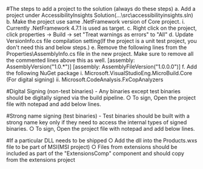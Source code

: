 ﻿#The steps to add a project to the solution (always do these steps)
	a. Add a project under AccessibilityInsights Solution(…\src\accessibilityinsights.sln)
	b. Make the project use same .NetFramework version of Core project. 
		i. Currently .NetFramework 4.7.1 is used as target. 
	c. Right click on the project, click properties -> Build -> set "Treat warnings as errors" to "All"
	d. Update VersionInfo.cs file compilation setting(If the project is a unit test project, you don't need this and below steps.)
		 <Compile Include="$(TEMP)\A11yInsightsVersionInfo.cs" />
	e. Remove the following lines from the Properties\AssemblyInfo.cs file in the new project. Make sure to remove all the commented lines above this as well.
			[assembly: AssemblyVersion("1.0.*")]
			[assembly: AssemblyFileVersion("1.0.0.0")]
	f. Add the following NuGet package
		i. Microsoft.VisualStudioEng.MicroBuild.Core (For digital signing)
		ii. Microsoft.CodeAnalysis.FxCopAnalyzers
	
#Digital Signing (non-test binaries) - Any binaries except test binaries should be digitally signed via the build pipeline.
	○ To sign, Open the project file with notepad and add below lines.
		<ItemGroup>
		    <DropSignedFile Include="$(OutDir)\[your project name].dll" />
		</ItemGroup>
		<Import Project="..\..\build\settings.targets" />

#Strong name signing (test binaries) - Test binaries should be built with a strong name key only if they need to access the internal types of signed binaries. 
	○ To sign, Open the project file with notepad and add below lines.
		<Import Project="..\..\build\delaysign.targets" />

#If a particular DLL needs to be shipped
	○ Add the dll into the Products.wxs file to be part of MSI(MSI project)
		<File Source="..\AccessibilityInsights\bin\Release\name of dll" />
	○ Files from extensions should be included as part of the "ExtensionsComp" component and should copy from the extensions project
		<File Source="..\AccessibilityInsights.Extensions.Telemetry\bin\Release\Microsoft.ServiceBus.dll" />
